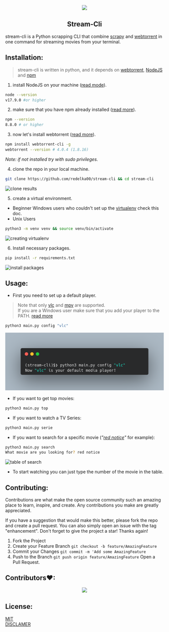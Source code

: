 <p align="center">
  <img src=".github/logo.gif" />
</p>

<h2 align='center'> Stream-Cli </h2>

stream-cli is a Python scrapping CLI that combine [scrapy](https://scrapy.org) and [webtorrent](https://github.com/webtorrent/webtorrent-cli) in one command for streaming movies from your terminal.

## Installation:
> stream-cli is written in python, and it depends on [webtorrent](https://github.com/webtorrent/webtorrent-cli), [NodeJS](https://nodejs.org) and [npm](https://www.npmjs.com)

1. install NodeJS on your machine ([read mode](https://nodejs.org/en/download/)).
```bash
node --version
v17.9.0 #or higher
```
2. make sure that you have npm already installed ([read more](https://docs.npmjs.com/cli/v7/configuring-npm/install)).
```bash
npm --version
8.8.0 # or higher
```
3. now let's install webtorrent ([read more](https://github.com/webtorrent/webtorrent-cli)).
```bash
npm install webtorrent-cli -g
webtorrent --version # 4.0.4 (1.8.16)
```
_Note: if not installed try with sudo privileges._

4. clone the repo in your local machine.
```bash
git clone https://github.com/redelka00/stream-cli && cd stream-cli
```
![clone results](.github/clone.png)

5. create a virtual environment.
* Beginner Windows users who couldn't set up the [virtualenv] check this doc.
* Unix Users
```bash
python3 -m venv venv && source venv/bin/activate
```
![creating virtualenv](.github/virtualenv.png)

6. Install necessary packages.
```bash
pip install -r requirements.txt
```
![install packages](.github/pipintsall.png)

## Usage:
* First you need to set up a default player.
> Note that only [vlc](https://www.videolan.org/vlc/) and [mpv](https://mpv.io/) are supported. <br>
> If you are a Windows user make sure that you add your player to the PATH. [read more](https://www.vlchelp.com/add-vlc-command-prompt-windows/)
```bash
python3 main.py config "vlc"
```
![config](.github/config.png)
* If you want to get top movies:
```bash
python3 main.py top
```
* If you want to watch a TV Series:
```bash
python3 main.py serie
```
* If you want to search for a specific movie (_"[red notice](https://www.imdb.com/title/tt7991608/)"_ for example):
```bash
python3 main.py search
What movie are you looking for? red notice
```
![table of search](.github/table_of_movies.png)
* To start watching you can just type the number of the movie in the table.

## Contributing:
Contributions are what make the open source community such an amazing place to learn, inspire, and create. Any contributions you make are greatly appreciated.

If you have a suggestion that would make this better, please fork the repo and create a pull request. You can also simply open an issue with the tag "enhancement". Don't forget to give the project a star! Thanks again!

1. Fork the Project
2. Create your Feature Branch `git checkout -b feature/AmazingFeature`
3. Commit your Changes `git commit -m 'Add some AmazingFeature`
4. Push to the Branch `git push origin feature/AmazingFeature`
Open a Pull Request.

## Contributors❤:
<div align="center">
	<a href="https://github.com/kaboussi/stream-cli/graphs/contributors">
  	<img src="https://contrib.rocks/image?repo=kaboussi/stream-cli" />
	</a>
</div>

## License:
[MIT](https://mit-license.org/)<br>
[DISCLAMER](https://www.disclaimertemplate.net/live.php?token=xyytrgo4QtkLMNCB6LEIO6Q39YDFyhu2)



<!-- Links -->
[virtualenv]: https://github.com/redelka00/stream-cli/blob/main/docs/windowsVenv.md
